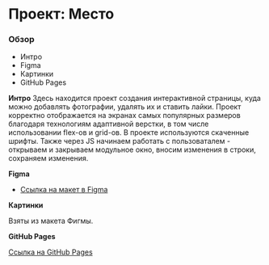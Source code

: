 # Проект: Место

### Обзор

* Интро
* Figma
* Картинки
* GitHub Pages

**Интро**
Здесь находится проект создания интерактивной страницы, куда можно добавлять фотографии, удалять их и ставить лайки. Проект корректно отображается на экранах самых популярных размеров благодаря технологиям адаптивной верстки, в том числе использовании flex-ов и grid-ов. В проекте используются скаченные шрифты. Также через JS начинаем работать с пользоваталем - открываем и закрываем модульное окно, вносим изменения в строки, сохраняем изменения.

**Figma**

* [Ссылка на макет в Figma](https://www.figma.com/file/2cn9N9jSkmxD84oJik7xL7/JavaScript.-Sprint-4?node-id=0%3A1)

**Картинки**

Взяты из макета Фигмы.

**GitHub Pages**

[Ссылка на GitHub Pages]()

